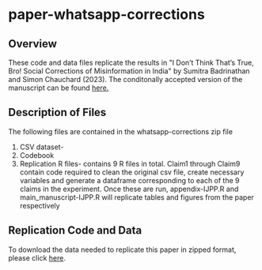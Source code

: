 # paper-whatsapp-corrections

## Overview
These code and data files replicate the results in "I Don’t Think That’s True, Bro! Social Corrections of Misinformation in India" by Sumitra Badrinathan and Simon Chauchard (2023). The conditonally accepted version of the manuscript can be found [here.](https://sumitrabadrinathan.github.io/Assets/paper-whatsapp.pdf)


## Description of Files

The following files are contained in the whatsapp-corrections zip file

1. CSV dataset-  
2. Codebook
3. Replication R files- contains 9 R files in total. Claim1 through Claim9 contain code required to clean the original csv file, create necessary variables and generate a dataframe corresponding to each of the 9 claims in the experiment. Once these are run, appendix-IJPP.R and main_manuscript-IJPP.R will replicate tables and figures from the paper respectively 

## Replication Code and Data

To download the data needed to replicate this paper in zipped format, please click [here](<https://github.com/SumitraBadrinathan/paper-whatsapp-corrections/blob/main/whatsapp-corrections.zip> "Optional title").
